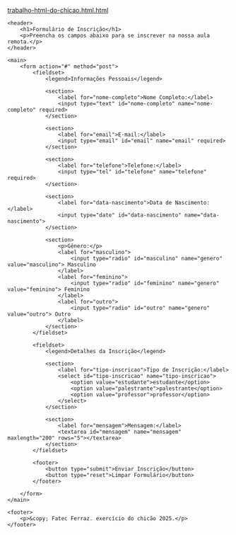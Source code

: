 [trabalho-html-do-chicao.html.html](https://github.com/user-attachments/files/22354689/trabalho-html-do-chicao.html.html)

<html lang="pt-br">
<head>
    <meta charset="UTF-8">
    <meta name="viewport" content="width=device-width, initial-scale=1.0">
    <title>Formulário de Inscrição para Aula Remota na fatec Ferraz. OBS: A presença na aula é realizada do final da aula remota.</title>
</head>
<body>

    <header>
        <h1>Formulário de Inscrição</h1>
        <p>Preencha os campos abaixo para se inscrever na nossa aula remota.</p>
    </header>

    <main>
        <form action="#" method="post">
            <fieldset>
                <legend>Informações Pessoais</legend>
                
                <section>
                    <label for="nome-completo">Nome Completo:</label>
                    <input type="text" id="nome-completo" name="nome-completo" required>
                </section>
                
                <section>
                    <label for="email">E-mail:</label>
                    <input type="email" id="email" name="email" required>
                </section>
                
                <section>
                    <label for="telefone">Telefone:</label>
                    <input type="tel" id="telefone" name="telefone" required>
                </section>
                
                <section>
                    <label for="data-nascimento">Data de Nascimento:</label>
                    <input type="date" id="data-nascimento" name="data-nascimento">
                </section>
                
                <section>
                    <p>Gênero:</p>
                    <label for="masculino">
                        <input type="radio" id="masculino" name="genero" value="masculino"> Masculino
                    </label>
                    <label for="feminino">
                        <input type="radio" id="feminino" name="genero" value="feminino"> Feminino
                    </label>
                    <label for="outro">
                        <input type="radio" id="outro" name="genero" value="outro"> Outro
                    </label>
                </section>
            </fieldset>

            <fieldset>
                <legend>Detalhes da Inscrição</legend>
                
                <section>
                    <label for="tipo-inscricao">Tipo de Inscrição:</label>
                    <select id="tipo-inscricao" name="tipo-inscricao">
                        <option value="estudante">estudante</option>
                        <option value="palestrante">palestrante</option>
                        <option value="professor">professor</option>
                    </select>
                </section>
                
                <section>
                    <label for="mensagem">Mensagem:</label>
                    <textarea id="mensagem" name="mensagem" maxlength="200" rows="5"></textarea>
                </section>
            </fieldset>
            
            <footer>
                <button type="submit">Enviar Inscrição</button>
                <button type="reset">Limpar Formulário</button>
            </footer>

        </form>
    </main>

    <footer>
        <p>&copy; Fatec Ferraz. exercício do chicão 2025.</p>
    </footer>

</body>
</html>

